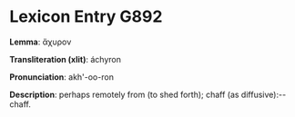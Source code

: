 # Lexicon Entry G892

**Lemma**: ἄχυρον

**Transliteration (xlit)**: áchyron

**Pronunciation**: akh'-oo-ron

**Description**:
perhaps remotely from  (to shed forth); chaff (as diffusive):--chaff.
